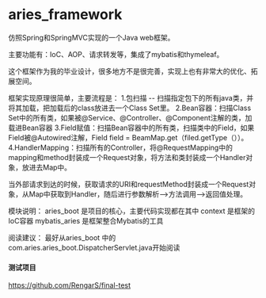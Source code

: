 # aries_framework

仿照Spring和SpringMVC实现的一个Java web框架。

主要功能有：IoC、AOP、请求转发等，集成了mybatis和thymeleaf。

这个框架作为我的毕业设计，很多地方不是很完善，实现上也有非常大的优化、拓展空间。

框架实现原理很简单，主要流程是： 1.包扫描 -- 扫描指定包下的所有java类，并将其加载，把加载后的class放进去一个Class Set里。 2.Bean容器：扫描Class Set中的所有类，如果被@Service、@Controller、@Component注解的类，加载进Bean容器 3.Field赋值：扫描Bean容器中的所有类，扫描类中的Field，如果Field被@Autowired注解，Field field = BeamMap.get（filed.getType（））。 4.HandlerMapping：扫描所有的Controller，将@RequestMapping中的mapping和method封装成一个Request对象，将方法和类封装成一个Handler对象，放进去Map中。

当外部请求到达的时候，获取请求的URI和requestMethod封装成一个Request对象，从Map中获取到Handler，随后进行参数解析-->方法调用-->返回值处理。


模块说明：
    aries_boot 是项目的核心，主要代码实现都在其中
    context 是框架的IoC容器
    mybatis_aries 是框架整合Mybatis的工具
    
阅读建议：
    最好从aries_boot 中的com.aries.aries_boot.DispatcherServlet.java开始阅读
    
    
#### 测试项目
https://github.com/RengarS/final-test
